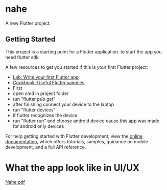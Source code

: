 # nahe

A new Flutter project.

## Getting Started

This project is a starting point for a Flutter application.
to start the app you need flutter sdk


A few resources to get you started if this is your first Flutter project:

- [Lab: Write your first Flutter app](https://docs.flutter.dev/get-started/codelab)
- [Cookbook: Useful Flutter samples](https://docs.flutter.dev/cookbook)
- First 
- open cmd in project folder 
- run "flutter pub get"
- after finishing connect your device to the laptop
- run "flutter devices"
- if flutter recognizes the device 
- run "flutter run" and choose android device cause this app was made for android only devices 

For help getting started with Flutter development, view the
[online documentation](https://docs.flutter.dev/), which offers tutorials,
samples, guidance on mobile development, and a full API reference.
# What the app look like in UI/UX 
[Nahe.pdf](https://github.com/EzzEldinMahmoud/graduation-project-nahe/files/9019756/Nahe.pdf)
